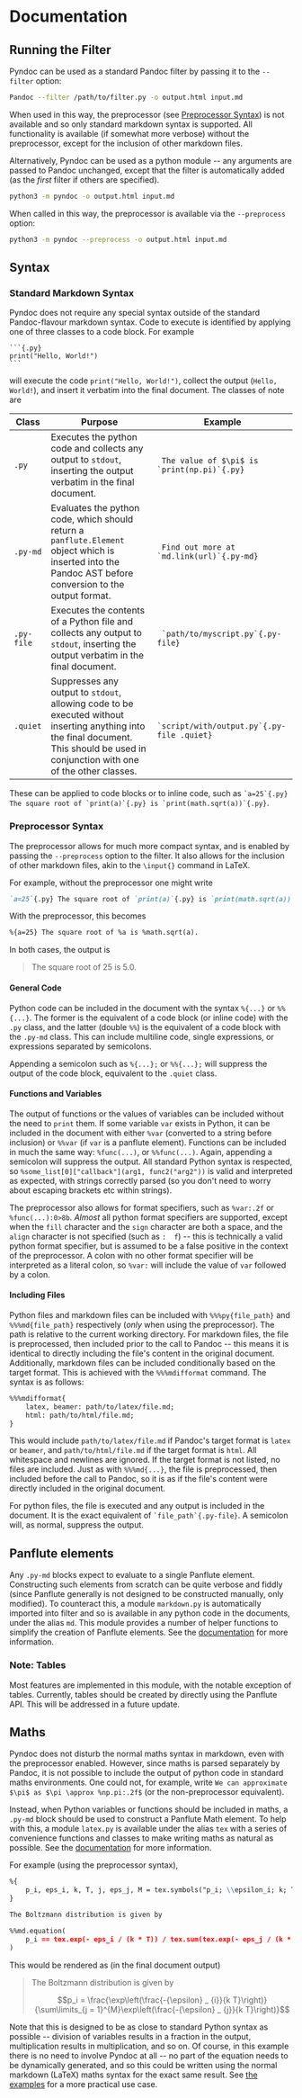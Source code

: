 # Documentation

## Running the Filter

Pyndoc can be used as a standard Pandoc filter by passing it to the `--filter` option:
```bash
Pandoc --filter /path/to/filter.py -o output.html input.md
```

When used in this way, the preprocessor (see [Preprocessor Syntax](#preprocessor-syntax)) is not available and so only standard markdown syntax is supported. All functionality is available (if somewhat more verbose) without the preprocessor, except for the inclusion of other markdown files. 

Alternatively, Pyndoc can be used as a python module -- any arguments are passed to Pandoc unchanged, except that the filter is automatically added (as the *first* filter if others are specified).
```bash
python3 -m pyndoc -o output.html input.md
```

When called in this way, the preprocessor is available via the `--preprocess` option:
```bash
python3 -m pyndoc --preprocess -o output.html input.md
```

## Syntax

### Standard Markdown Syntax

Pyndoc does not require any special syntax outside of the standard Pandoc-flavour markdown syntax. Code to execute is identified by applying one of three classes to a code block. For example
~~~
```{.py}
print("Hello, World!")
```
~~~
will execute the code `print("Hello, World!")`, collect the output (`Hello, World!`), and insert it verbatim into the final document. The classes of note are

| Class      	| Purpose                                                                                                                                                                               	| Example   |
|------------	|---------------------------------------------------------------------------------------------------------------------------------------------------------------------------------------	|--------   |
| `.py`      	| Executes the python code and collects any output to `stdout`, inserting the output verbatim in the final document.                                                                    	| `` The value of $\pi$ is `print(np.pi)`{.py}`` |
| `.py-md`   	| Evaluates the python code, which should return a `panflute.Element` object which is inserted into the Pandoc AST before conversion to the output format.                              	| `` Find out more at `md.link(url)`{.py-md}`` |
| `.py-file` 	| Executes the contents of a Python file and collects any output to `stdout`, inserting the output verbatim in the final document.                                                      	| `` `path/to/myscript.py`{.py-file}`` |
| `.quiet`   	| Suppresses any output to `stdout`, allowing code to be executed without inserting anything into the final document. This should be used in conjunction with one of the other classes. 	| `` `script/with/output.py`{.py-file .quiet}`` |

These can be applied to code blocks or to inline code, such as `` `a=25`{.py} The square root of `print(a)`{.py} is `print(math.sqrt(a))`{.py} ``.

### Preprocessor Syntax

The preprocessor allows for much more compact syntax, and is enabled by passing the `--preprocess` option to the filter. It also allows for the inclusion of other markdown files, akin to the `\input{}` command in LaTeX. 

For example, without the preprocessor one might write

```markdown
`a=25`{.py} The square root of `print(a)`{.py} is `print(math.sqrt(a))`{.py}.
```

With the preprocessor, this becomes

```markdown
%{a=25} The square root of %a is %math.sqrt(a).
```

In both cases, the output is
> The square root of 25 is 5.0.

#### General Code

Python code can be included in the document with the syntax ``%{...}`` or ``%%{...}``. The former is the equivalent of a code block (or inline code) with the `.py` class, and the latter (double `%%`) is the equivalent of a code block with the `.py-md` class. This can include multiline code, single expressions, or expressions separated by semicolons.

Appending a semicolon such as `%{...};` or `%%{...};` will suppress the output of the code block, equivalent to the `.quiet` class.

#### Functions and Variables

The output of functions or the values of variables can be included without the need to `print` them. If some variable `var` exists in Python, it can be included in the document with either `%var` (converted to a string before inclusion) or `%%var` (if `var` is a panflute element). Functions can be included in much the same way: `%func(...)`, or `%%func(...)`. Again, appending a semicolon will suppress the output. All standard Python syntax is respected, so `%some_list[0]["callback"](arg1, func2("arg2"))` is valid and interpreted as expected, with strings correctly parsed (so you don't need to worry about escaping brackets etc within strings).

The preprocessor also allows for format specifiers, such as `%var:.2f` or `%func(...):0>8b`. *Almost* all python format specifiers are supported, except when the `fill` character and the `sign` character are both a space, and the `align` character is not specified (such as `:  f`) -- this is technically a valid python format specifier, but is assumed to be a false positive in the context of the preprocessor. A colon with no other format specifier will be interpreted as a literal colon, so `%var:` will include the value of `var` followed by a colon.

#### Including Files

Python files and markdown files can be included with `%%%py{file_path}` and `%%%md{file_path}` respectively (*only* when using the preprocessor). The path is relative to the current working directory. For markdown files, the file is preprocessed, then included prior to the call to Pandoc -- this means it is identical to directly including the file's content in the original document. Additionally, markdown files can be included conditionally based on the target format. This is achieved with the `%%%mdifformat` command. The syntax is as follows:

```markdown
%%%mdifformat{
    latex, beamer: path/to/latex/file.md;
    html: path/to/html/file.md;
}
```

This would include `path/to/latex/file.md` if Pandoc's target format is `latex` or `beamer`, and `path/to/html/file.md` if the target format is `html`. All whitespace and newlines are ignored. If the target format is not listed, no files are included. Just as with `%%%md{...}`, the file is preprocessed, then included before the call to Pandoc, so it is as if the file's content were directly included in the original document.

For python files, the file is executed and any output is included in the document. It is the exact equivalent of `` `file_path`{.py-file} ``. A semicolon will, as normal, suppress the output.

## Panflute elements

Any `.py-md` blocks expect to evaluate to a single Panflute element. Constructing such elements from scratch can be quite verbose and fiddly (since Panflute generally is not designed to be constructed manually, only modified). To counteract this, a module `markdown.py` is automatically imported into filter and so is available in any python code in the documents, under the alias `md`. This module provides a number of helper functions to simplify the creation of Panflute elements. See the [documentation](markdown.md) for more information.

### Note: Tables

Most features are implemented in this module, with the notable exception of tables. Currently, tables should be created by directly using the Panflute API. This will be addressed in a future update.

## Maths

Pyndoc does not disturb the normal maths syntax in markdown, even with the preprocessor enabled. However, since maths is parsed separately by Pandoc, it is not possible to include the output of python code in standard maths environments. One could not, for example, write ``We can approximate $\pi$ as $\pi \approx %np.pi:.2f$`` (or the non-preprocessor equivalent). 

Instead, when Python variables or functions should be included in maths, a `.py-md` block should be used to construct a Panflute Math element. To help with this, a module `latex.py` is available under the alias `tex` with a series of convenience functions and classes to make writing maths as natural as possible. See the [documentation](maths.md) for more information.

For example (using the preprocessor syntax),

```markdown
%{
    p_i, eps_i, k, T, j, eps_j, M = tex.symbols("p_i; \\epsilon_i; k; T; j; \\epsilon_j; M")
}

The Boltzmann distribution is given by

%%md.equation(
    p_i == tex.exp(- eps_i / (k * T)) / tex.sum(tex.exp(- eps_j / (k * T)), j == 1, M)
)
```

This would be rendered as (in the final document output)

> The Boltzmann distribution is given by
> 
> $$p_i = \frac{\exp\left(\frac{-{\epsilon} _ {i}}{k T}\right)}{\sum\limits_{j = 1}^{M}\exp\left(\frac{-{\epsilon} _ {j}}{k T}\right)}$$

Note that this is designed to be as close to standard Python syntax as possible -- division of variables results in a fraction in the output, multiplication results in multiplication, and so on. Of course, in this example there is no need to involve Pyndoc at all -- no part of the equation needs to be dynamically generated, and so this could be written using the normal markdown (LaTeX) maths syntax for the exact same result. See [the examples](examples/) for a more practical use case.